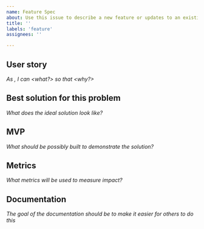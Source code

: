 ```yaml
---
name: Feature Spec
about: Use this issue to describe a new feature or updates to an existing feature
title: ''
labels: 'feature'
assignees: ''

---
```


## User story 
_As <persona>, I can <what?> so that <why?>_

## Best solution for this problem
_What does the ideal solution look like?_

## MVP
_What should be possibly built to demonstrate the solution?_

## Metrics 
_What metrics will be used to measure impact?_

## Documentation 
_The goal of the documentation should be to make it easier for others to do this_
